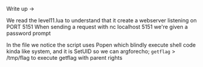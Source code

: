 Write up ->

We read the level11.lua to understand that it create a webserver listening on PORT 5151
When sending a request with nc localhost 5151 we're given a password prompt

In the file we notice the script uses Popen which blindly execute shell code kinda like system, and it is SetUID so we can argforecho; `getflag` > /tmp/flag to execute getflag with parent rights
